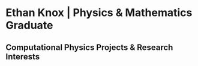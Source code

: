 # Ethan Knox | Physics & Mathematics Graduate
## Computational Physics Projects & Research Interests

